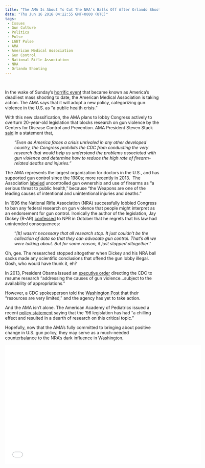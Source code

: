 ```yaml
---
title: "The AMA Is About To Cut The NRA’s Balls Off After Orlando Shooting (VIDEO)"
date: "Thu Jun 16 2016 04:22:55 GMT+0000 (UTC)"
tags: 
 - Issues
 - Gun Culture
 - Politics
 - Pulse
 - LGBT Pulse
 - AMA
 - American Medical Association
 - Gun Control
 - National Rifle Association
 - NRA
 - Orlando Shooting
---
```

<p><!--OffDef--><br>
<!--Ads1--></p><p>In the wake of Sunday&#x2019;s <a href="http://www.liberalamerica.org/2016/06/14/nra-brazenly-blames-obama-and-clinton-for-orlando-massacre/">horrific event</a> that&#xA0;became known as America&#x2019;s deadliest mass shooting to date, the American Medical Association is taking action. The AMA says that it will adopt a new policy, categorizing&#xA0;gun violence in the U.S. as &#x201C;a public health crisis.&#x201D;</p><p>With this new classification, the AMA plans to lobby Congress actively to overturn 20-year-old legislation that blocks research on gun violence by the Centers for Disease Control and Prevention.&#xA0;AMA President Steven Stack <a href="http://www.npr.org/sections/thetwo-way/2016/06/14/482041613/gun-violence-a-public-health-crisis-says-ama" onclick="__gaTracker(&apos;send&apos;, &apos;event&apos;, &apos;outbound-article&apos;, &apos;http://www.npr.org/sections/thetwo-way/2016/06/14/482041613/gun-violence-a-public-health-crisis-says-ama&apos;, &apos;said&apos;);">said</a> in a statement that,</p><p style="padding-left: 30px;"><em>&#x201C;Even as America faces a crisis unrivaled in any other developed country, the Congress prohibits the CDC from conducting the very research that would help us understand the problems associated with gun violence and determine how to reduce the high rate of firearm-related deaths and injuries.&#x201D;&#xA0;</em></p><p>The AMA represents the largest organization for doctors in the U.S., and has supported gun control since the 1980s; more recently in 2013. &#xA0;The Association <a href="https://searchpf.ama-assn.org/SearchML/searchDetails.action?uri=%2FAMADoc%2FHOD.xml-0-554.xml" onclick="__gaTracker(&apos;send&apos;, &apos;event&apos;, &apos;outbound-article&apos;, &apos;https://searchpf.ama-assn.org/SearchML/searchDetails.action?uri=%2FAMADoc%2FHOD.xml-0-554.xml&apos;, &apos;labeled&apos;);">labeled</a> uncontrolled gun ownership and use of firearms as &#x201C;a serious threat to public health,&#x201D; because &#x201C;the Weapons are one of the leading causes of intentional and unintentional injuries and deaths.&#x201D;</p><p>In 1996 the National Rifle Association (NRA) successfully lobbied Congress to ban any federal research on gun violence&#xA0;that people might&#xA0;interpret as an endorsement for gun control. Ironically the author of the legislation, Jay Dickey (R-AR) <a href="http://www.npr.org/2015/10/09/447098666/ex-rep-dickey-regrets-restrictive-law-on-gun-violence-research" onclick="__gaTracker(&apos;send&apos;, &apos;event&apos;, &apos;outbound-article&apos;, &apos;http://www.npr.org/2015/10/09/447098666/ex-rep-dickey-regrets-restrictive-law-on-gun-violence-research&apos;, &apos;confessed&apos;);">confessed</a> to NPR in October that he regrets that his law had unintended consequences:</p><p style="padding-left: 30px;">&#x201C;<em>[It] wasn&#x2019;t necessary that all research stop. It just couldn&#x2019;t be the collection of data so that they can advocate gun control. That&#x2019;s all we were talking about. But for some reason, it just stopped altogether</em>.&#x201D;</p><p>Oh, gee. The researched stopped altogether when Dickey and his NRA ball sacks made any scientific conclusions&#xA0;that offend&#xA0;the gun lobby illegal. Gosh, who would have thunk it, eh?</p><p>In&#xA0;2013, President Obama issued an <a href="https://www.scribd.com/doc/120673212/Executive-Order-Public-Health-Research" onclick="__gaTracker(&apos;send&apos;, &apos;event&apos;, &apos;outbound-article&apos;, &apos;https://www.scribd.com/doc/120673212/Executive-Order-Public-Health-Research&apos;, &apos;executive order&apos;);">executive order</a> directing the CDC to resume research &#x201C;addressing the causes of gun violence&#x2026;subject to the availability of appropriations.&#x201D;</p><p>However, a CDC spokesperson told the <a href="https://www.washingtonpost.com/news/storyline/wp/2015/01/14/why-the-cdc-still-isnt-researching-gun-violence-despite-the-ban-being-lifted-two-years-ago/" onclick="__gaTracker(&apos;send&apos;, &apos;event&apos;, &apos;outbound-article&apos;, &apos;https://www.washingtonpost.com/news/storyline/wp/2015/01/14/why-the-cdc-still-isnt-researching-gun-violence-despite-the-ban-being-lifted-two-years-ago/&apos;, &apos;Washington Post&apos;);">Washington Post</a> that their &#x201C;resources are very limited,&#x201D; and the agency has yet to take action.</p><p><!--Ads2--></p><p>And the AMA isn&#x2019;t alone.&#xA0;The American Academy of Pediatrics issued a recent <a href="https://www.aap.org/en-us/advocacy-and-policy/federal-advocacy/Documents/AAPGunViolencePreventionPolicyRecommendations_Jan2013.pdf" onclick="__gaTracker(&apos;send&apos;, &apos;pageview&apos;, &apos;https://www.aap.org/en-us/advocacy-and-policy/federal-advocacy/Documents/AAPGunViolencePreventionPolicyRecommendations_Jan2013.pdf&apos;);">policy statement</a> saying that the &#x2019;96 legislation has had &#x201C;a chilling effect and resulted in a dearth of research on this critical topic.&#x201D;</p><p>Hopefully, now that the AMA&#x2019;s fully committed to bringing about positive change in U.S. gun policy, they may serve as a much-needed counterbalance to the NRA&#x2019;s dark influence in Washington.</p><p><span class="embed-youtube" style="text-align:center; display: block;"><iframe class="youtube-player" type="text/html" width="640" height="390" src="//www.youtube.com/embed/kfKS_qJMxQY?version=3&amp;rel=1&amp;fs=1&amp;autohide=2&amp;showsearch=0&amp;showinfo=1&amp;iv_load_policy=1&amp;wmode=transparent" allowfullscreen="true" style="border:0;"></iframe></span></p>